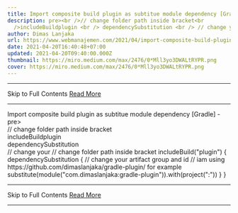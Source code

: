```yaml
---
title: Import composite build plugin as subtitue module dependency [Gradle]
description: pre><br />// change folder path inside bracket<br
  />includeBuildplugin <br /> dependencySubstitution <br /> // change your
author: Dimas Lanjaka
url: https://www.webmanajemen.com/2021/04/import-composite-build-plugin-as.html
date: 2021-04-20T16:40:48+07:00
updated: 2021-04-20T09:40:00.000Z
thumbnail: https://miro.medium.com/max/2476/0*Mll3yo3DWALtRYPR.png
cover: https://miro.medium.com/max/2476/0*Mll3yo3DWALtRYPR.png
---
```


<hr/> Skip to Full Contents <a href="https://www.webmanajemen.com/2021/04/import-composite-build-plugin-as.html" rel="follow" class="button" id="read-more">Read More</a> <hr/> Import composite build plugin as subtitue module dependency [Gradle] - pre><br />// change folder path inside bracket<br />includeBuildplugin <br /> dependencySubstitution <br /> // change your // change folder path inside bracket
includeBuild("plugin") {
    dependencySubstitution {
    	// change your artifact group and id
        // iam using https://github.com/dimaslanjaka/gradle-plugin/ for example
        substitute(module("com.dimaslanjaka:gradle-plugin")).with(project(":"))
    }
} <hr/> Skip to Full Contents <a href="https://www.webmanajemen.com/2021/04/import-composite-build-plugin-as.html" rel="follow" class="button" id="read-more">Read More</a> <hr/>